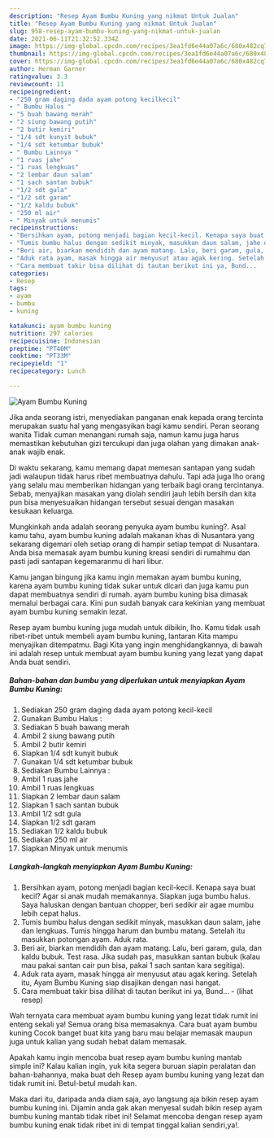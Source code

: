 ```yaml
---
description: "Resep Ayam Bumbu Kuning yang nikmat Untuk Jualan"
title: "Resep Ayam Bumbu Kuning yang nikmat Untuk Jualan"
slug: 958-resep-ayam-bumbu-kuning-yang-nikmat-untuk-jualan
date: 2021-06-11T21:32:52.334Z
image: https://img-global.cpcdn.com/recipes/3ea1fd6e44a07a6c/680x482cq70/ayam-bumbu-kuning-foto-resep-utama.jpg
thumbnail: https://img-global.cpcdn.com/recipes/3ea1fd6e44a07a6c/680x482cq70/ayam-bumbu-kuning-foto-resep-utama.jpg
cover: https://img-global.cpcdn.com/recipes/3ea1fd6e44a07a6c/680x482cq70/ayam-bumbu-kuning-foto-resep-utama.jpg
author: Herman Garner
ratingvalue: 3.3
reviewcount: 11
recipeingredient:
- "250 gram daging dada ayam potong kecilkecil"
- " Bumbu Halus "
- "5 buah bawang merah"
- "2 siung bawang putih"
- "2 butir kemiri"
- "1/4 sdt kunyit bubuk"
- "1/4 sdt ketumbar bubuk"
- " Bumbu Lainnya "
- "1 ruas jahe"
- "1 ruas lengkuas"
- "2 lembar daun salam"
- "1 sach santan bubuk"
- "1/2 sdt gula"
- "1/2 sdt garam"
- "1/2 kaldu bubuk"
- "250 ml air"
- " Minyak untuk menumis"
recipeinstructions:
- "Bersihkan ayam, potong menjadi bagian kecil-kecil. Kenapa saya buat kecil? Agar si anak mudah memakannya. Siapkan juga bumbu halus. Saya haluskan dengan bantuan chopper, beri sedikir air agae mumbu lebih cepat halus."
- "Tumis bumbu halus dengan sedikit minyak, masukkan daun salam, jahe dan lengkuas. Tumis hingga harum dan bumbu matang. Setelah itu masukkan potongan ayam. Aduk rata."
- "Beri air, biarkan mendidih dan ayam matang. Lalu, beri garam, gula, dan kaldu bubuk. Test rasa. Jika sudah pas, masukkan santan bubuk (kalau mau pakai santan cair pun bisa, pakai 1 sach santan kara segitiga)."
- "Aduk rata ayam, masak hingga air menyusut atau agak kering. Setelah itu, Ayam Bumbu Kuning siap disajikan dengan nasi hangat."
- "Cara membuat takir bisa dilihat di tautan berikut ini ya, Bund...           (lihat resep)"
categories:
- Resep
tags:
- ayam
- bumbu
- kuning

katakunci: ayam bumbu kuning 
nutrition: 297 calories
recipecuisine: Indonesian
preptime: "PT40M"
cooktime: "PT33M"
recipeyield: "1"
recipecategory: Lunch

---
```



![Ayam Bumbu Kuning](https://img-global.cpcdn.com/recipes/3ea1fd6e44a07a6c/680x482cq70/ayam-bumbu-kuning-foto-resep-utama.jpg)

Jika anda seorang istri, menyediakan panganan enak kepada orang tercinta merupakan suatu hal yang mengasyikan bagi kamu sendiri. Peran seorang  wanita Tidak cuman menangani rumah saja, namun kamu juga harus memastikan kebutuhan gizi tercukupi dan juga olahan yang dimakan anak-anak wajib enak.

Di waktu  sekarang, kamu memang dapat memesan santapan yang sudah jadi walaupun tidak harus ribet membuatnya dahulu. Tapi ada juga lho orang yang selalu mau memberikan hidangan yang terbaik bagi orang tercintanya. Sebab, menyajikan masakan yang diolah sendiri jauh lebih bersih dan kita pun bisa menyesuaikan hidangan tersebut sesuai dengan masakan kesukaan keluarga. 



Mungkinkah anda adalah seorang penyuka ayam bumbu kuning?. Asal kamu tahu, ayam bumbu kuning adalah makanan khas di Nusantara yang sekarang digemari oleh setiap orang di hampir setiap tempat di Nusantara. Anda bisa memasak ayam bumbu kuning kreasi sendiri di rumahmu dan pasti jadi santapan kegemaranmu di hari libur.

Kamu jangan bingung jika kamu ingin memakan ayam bumbu kuning, karena ayam bumbu kuning tidak sukar untuk dicari dan juga kamu pun dapat membuatnya sendiri di rumah. ayam bumbu kuning bisa dimasak memalui berbagai cara. Kini pun sudah banyak cara kekinian yang membuat ayam bumbu kuning semakin lezat.

Resep ayam bumbu kuning juga mudah untuk dibikin, lho. Kamu tidak usah ribet-ribet untuk membeli ayam bumbu kuning, lantaran Kita mampu menyajikan ditempatmu. Bagi Kita yang ingin menghidangkannya, di bawah ini adalah resep untuk membuat ayam bumbu kuning yang lezat yang dapat Anda buat sendiri.

<!--inarticleads1-->

##### Bahan-bahan dan bumbu yang diperlukan untuk menyiapkan Ayam Bumbu Kuning:

1. Sediakan 250 gram daging dada ayam potong kecil-kecil
1. Gunakan  Bumbu Halus :
1. Sediakan 5 buah bawang merah
1. Ambil 2 siung bawang putih
1. Ambil 2 butir kemiri
1. Siapkan 1/4 sdt kunyit bubuk
1. Gunakan 1/4 sdt ketumbar bubuk
1. Sediakan  Bumbu Lainnya :
1. Ambil 1 ruas jahe
1. Ambil 1 ruas lengkuas
1. Siapkan 2 lembar daun salam
1. Siapkan 1 sach santan bubuk
1. Ambil 1/2 sdt gula
1. Siapkan 1/2 sdt garam
1. Sediakan 1/2 kaldu bubuk
1. Sediakan 250 ml air
1. Siapkan  Minyak untuk menumis




<!--inarticleads2-->

##### Langkah-langkah menyiapkan Ayam Bumbu Kuning:

1. Bersihkan ayam, potong menjadi bagian kecil-kecil. Kenapa saya buat kecil? Agar si anak mudah memakannya. Siapkan juga bumbu halus. Saya haluskan dengan bantuan chopper, beri sedikir air agae mumbu lebih cepat halus.
1. Tumis bumbu halus dengan sedikit minyak, masukkan daun salam, jahe dan lengkuas. Tumis hingga harum dan bumbu matang. Setelah itu masukkan potongan ayam. Aduk rata.
1. Beri air, biarkan mendidih dan ayam matang. Lalu, beri garam, gula, dan kaldu bubuk. Test rasa. Jika sudah pas, masukkan santan bubuk (kalau mau pakai santan cair pun bisa, pakai 1 sach santan kara segitiga).
1. Aduk rata ayam, masak hingga air menyusut atau agak kering. Setelah itu, Ayam Bumbu Kuning siap disajikan dengan nasi hangat.
1. Cara membuat takir bisa dilihat di tautan berikut ini ya, Bund... -           (lihat resep)




Wah ternyata cara membuat ayam bumbu kuning yang lezat tidak rumit ini enteng sekali ya! Semua orang bisa memasaknya. Cara buat ayam bumbu kuning Cocok banget buat kita yang baru mau belajar memasak maupun juga untuk kalian yang sudah hebat dalam memasak.

Apakah kamu ingin mencoba buat resep ayam bumbu kuning mantab simple ini? Kalau kalian ingin, yuk kita segera buruan siapin peralatan dan bahan-bahannya, maka buat deh Resep ayam bumbu kuning yang lezat dan tidak rumit ini. Betul-betul mudah kan. 

Maka dari itu, daripada anda diam saja, ayo langsung aja bikin resep ayam bumbu kuning ini. Dijamin anda gak akan menyesal sudah bikin resep ayam bumbu kuning mantab tidak ribet ini! Selamat mencoba dengan resep ayam bumbu kuning enak tidak ribet ini di tempat tinggal kalian sendiri,ya!.

